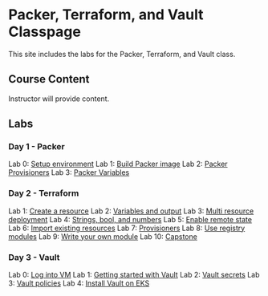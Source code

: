 # Packer, Terraform, and Vault Classpage

This site includes the labs for the Packer, Terraform, and Vault class.

## Course Content   
Instructor will provide content.

## Labs
### Day 1 - Packer
Lab 0: [Setup environment](labs/lab0-setup/)
Lab 1: [Build Packer image](labs/packer-lab1-build/)
Lab 2: [Packer Provisioners](labs/packer-lab2-provisioner/)
Lab 3: [Packer Variables](labs/packer-lab3-variables/)

### Day 2 - Terraform
Lab 1: [Create a resource](labs/tf-lab1-first-instance/)
Lab 2: [Variables and output](labs/tf-lab3-more-variables/)
Lab 3: [Multi resource deployment](labs/tf-lab2-variables-and-output/)
Lab 4: [Strings, bool, and numbers](labs/tf-lab4-even-more-variables/)
Lab 5: [Enable remote state](labs/tf-lab5-remote-state/)
Lab 6: [Import existing resources](labs/tf-lab6-import/)
Lab 7: [Provisioners](labs/tf-lab7-provisioner/)
Lab 8: [Use registry modules](labs/tf-lab8-module/)
Lab 9: [Write your own module](labs/tf-lab9-write-module/)
Lab 10: [Capstone](labs/tf-lab10-capstone/)

### Day 3 - Vault
Lab 0: [Log into VM](labs/vault-lab0-access-vms/)
Lab 1: [Getting started with Vault](labs/vault-lab1-install-vault/)
Lab 2: [Vault secrets](labs/vault-lab2-secrets/)
Lab 3: [Vault policies](labs/vault-lab3-policies/)
Lab 4: [Install Vault on EKS](labs/vault-lab4-install-vault-eks/)

